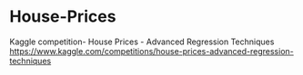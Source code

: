 # House-Prices
Kaggle competition- House Prices - Advanced Regression Techniques https://www.kaggle.com/competitions/house-prices-advanced-regression-techniques
